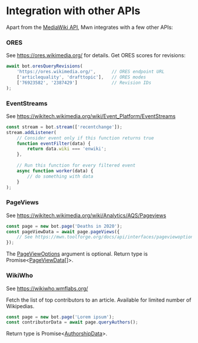 # Integration with other APIs

Apart from the [MediaWiki API](https://www.mediawiki.org/wiki/API:Main_page), Mwn integrates with a few other APIs:

### ORES
See https://ores.wikimedia.org/ for details.
Get ORES scores for revisions:
```js
await bot.oresQueryRevisions(
	'https://ores.wikimedia.org/',		// ORES endpoint URL
	['articlequality', 'drafttopic'],	// ORES modes       
	['76923582', '2387429']				// Revision IDs
);
```


### EventStreams
See https://wikitech.wikimedia.org/wiki/Event_Platform/EventStreams
```js
const stream = bot.stream(['recentchange']);
stream.addListener(
	// Consider event only if this function returns true
	function eventFilter(data) {
		return data.wiki === 'enwiki';
	},
	
	// Run this function for every filtered event
	async function worker(data) {
		// do something with data
	}
);
```

### PageViews
See https://wikitech.wikimedia.org/wiki/Analytics/AQS/Pageviews
```js
const page = new bot.page('Deaths in 2020');
const pageViewData = await page.pageViews({
	// See https://mwn.toolforge.org/docs/api/interfaces/pageviewoptions.html for available options
});
```
The [PageViewOptions](https://mwn.toolforge.org/docs/api/interfaces/pageviewoptions.html) argument is optional. Return type is Promise<<a href="https://mwn.toolforge.org/docs/api/interfaces/pageviewdata.html">PageViewData</a>[]>.

### WikiWho
See https://wikiwho.wmflabs.org/

Fetch the list of top contributors to an article. Available for limited number of Wikipedias.

```js
const page = new bot.page('Lorem ipsum');
const contributorData = await page.queryAuthors();
```
Return type is Promise<<a href="https://mwn.toolforge.org/docs/api/interfaces/authorshipdata.html">AuthorshipData</a>>.
